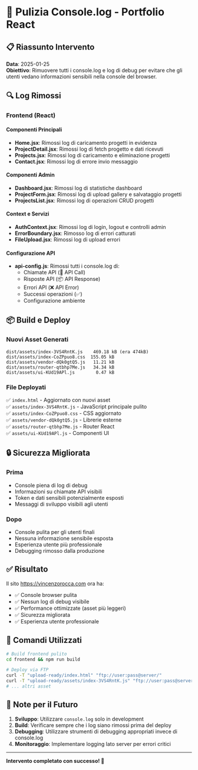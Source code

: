 # 🧹 Pulizia Console.log - Portfolio React

## 📋 Riassunto Intervento

**Data**: 2025-01-25  
**Obiettivo**: Rimuovere tutti i console.log e log di debug per evitare che gli utenti vedano informazioni sensibili nella console del browser.

## 🔍 Log Rimossi

### Frontend (React)

#### Componenti Principali
- **Home.jsx**: Rimossi log di caricamento progetti in evidenza
- **ProjectDetail.jsx**: Rimossi log di fetch progetto e dati ricevuti
- **Projects.jsx**: Rimossi log di caricamento e eliminazione progetti
- **Contact.jsx**: Rimossi log di errore invio messaggio

#### Componenti Admin
- **Dashboard.jsx**: Rimossi log di statistiche dashboard
- **ProjectForm.jsx**: Rimossi log di upload gallery e salvataggio progetti
- **ProjectsList.jsx**: Rimossi log di operazioni CRUD progetti

#### Context e Servizi
- **AuthContext.jsx**: Rimossi log di login, logout e controlli admin
- **ErrorBoundary.jsx**: Rimosso log di errori catturati
- **FileUpload.jsx**: Rimossi log di upload errori

#### Configurazione API
- **api-config.js**: Rimossi tutti i console.log di:
  - Chiamate API (🚀 API Call)
  - Risposte API (📦 API Response)
  - Errori API (❌ API Error)
  - Successi operazioni (✅)
  - Configurazione ambiente

## 📦 Build e Deploy

### Nuovi Asset Generati
```
dist/assets/index-3VS4RntK.js    469.18 kB (era 474kB)
dist/assets/index-CoZPpuo8.css  155.05 kB
dist/assets/vendor-dQk0gtQ5.js   11.21 kB
dist/assets/router-qtbhp7Me.js   34.34 kB
dist/assets/ui-KUd19APl.js        0.47 kB
```

### File Deployati
✅ `index.html` - Aggiornato con nuovi asset  
✅ `assets/index-3VS4RntK.js` - JavaScript principale pulito  
✅ `assets/index-CoZPpuo8.css` - CSS aggiornato  
✅ `assets/vendor-dQk0gtQ5.js` - Librerie esterne  
✅ `assets/router-qtbhp7Me.js` - Router React  
✅ `assets/ui-KUd19APl.js` - Componenti UI  

## 🔒 Sicurezza Migliorata

### Prima
- Console piena di log di debug
- Informazioni su chiamate API visibili
- Token e dati sensibili potenzialmente esposti
- Messaggi di sviluppo visibili agli utenti

### Dopo
- Console pulita per gli utenti finali
- Nessuna informazione sensibile esposta
- Esperienza utente più professionale
- Debugging rimosso dalla produzione

## ✅ Risultato

Il sito https://vincenzorocca.com ora ha:
- ✅ Console browser pulita
- ✅ Nessun log di debug visibile
- ✅ Performance ottimizzate (asset più leggeri)
- ✅ Sicurezza migliorata
- ✅ Esperienza utente professionale

## 🔧 Comandi Utilizzati

```bash
# Build frontend pulito
cd frontend && npm run build

# Deploy via FTP
curl -T "upload-ready/index.html" "ftp://user:pass@server/"
curl -T "upload-ready/assets/index-3VS4RntK.js" "ftp://user:pass@server/assets/"
# ... altri asset
```

## 📝 Note per il Futuro

1. **Sviluppo**: Utilizzare `console.log` solo in development
2. **Build**: Verificare sempre che i log siano rimossi prima del deploy
3. **Debugging**: Utilizzare strumenti di debugging appropriati invece di console.log
4. **Monitoraggio**: Implementare logging lato server per errori critici

---
**Intervento completato con successo! 🎉** 
